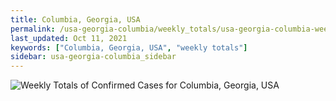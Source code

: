 ```yaml
---
title: Columbia, Georgia, USA
permalink: /usa-georgia-columbia/weekly_totals/usa-georgia-columbia-weekly_totals.html
last_updated: Oct 11, 2021
keywords: ["Columbia, Georgia, USA", "weekly totals"]
sidebar: usa-georgia-columbia_sidebar
---
```


![Weekly Totals of Confirmed Cases for Columbia, Georgia, USA](/covid_tracker/images/graphs/usa-georgia-columbia-weekly_totals_graph.png)
